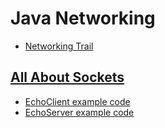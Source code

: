 # Java Networking

* [Networking Trail](https://docs.oracle.com/javase/tutorial/networking/)

## [All About Sockets](https://docs.oracle.com/javase/tutorial/networking/sockets/index.html)

* [EchoClient example code](https://docs.oracle.com/javase/tutorial/networking/sockets/examples/EchoClient.java)
* [EchoServer example code](https://docs.oracle.com/javase/tutorial/networking/sockets/examples/EchoServer.java)